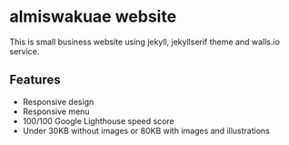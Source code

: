 # almiswakuae website

This is small business website using jekyll, jekyllserif theme and walls.io service.

## Features
- Responsive design
- Responsive menu
- 100/100 Google Lighthouse speed score
- Under 30KB without images or 80KB with images and illustrations